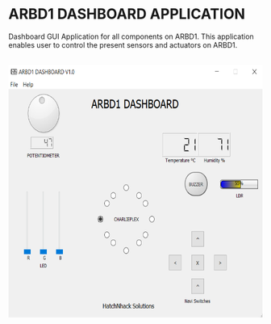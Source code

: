 # ARBD1 DASHBOARD APPLICATION
Dashboard GUI Application for all components on ARBD1.
This application enables user to control the present sensors and actuators on ARBD1.

<p align="center">
<br/>
<img src="/pictures/dashboard.png" alt="ARBD1" width='600' height='500'>
<br/>
</p>
